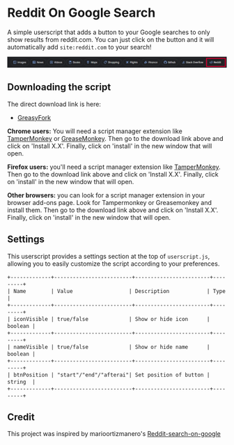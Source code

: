 # Reddit On Google Search

A simple userscript that adds a button to your Google searches to only show results from reddit.com. You can just click on the button and it will automatically add `site:reddit.com` to your search!

![Img](screenshot.png)

## Downloading the script

The direct download link is here:

- [GreasyFork](https://greasyfork.org/en/scripts/462356-reddit-on-google-search)

**Chrome users:** You will need a script manager extension like [TamperMonkey](https://addons.mozilla.org/en-US/firefox/addon/tampermonkey/) or [GreaseMonkey](https://addons.mozilla.org/en-US/firefox/addon/greasemonkey/). Then go to the download link above and click on 'Install X.X'. Finally, click on 'install' in the new window that will open.

**Firefox users:** you'll need a script manager extension like [TamperMonkey](https://chrome.google.com/webstore/detail/tampermonkey/dhdgffkkebhmkfjojejmpbldmpobfkfo?hl=en). Then go to the download link above and click on 'Install X.X'. Finally, click on 'install' in the new window that will open.

**Other browsers:** you can look for a script manager extension in your browser add-ons page. Look for Tampermonkey or Greasemonkey and install them. Then go to the download link above and click on 'Install X.X'. Finally, click on 'install' in the new window that will open.

## Settings

This userscript provides a settings section at the top of `userscript.js`, allowing you to easily customize the script according to your preferences.

```
+-------------+-------------------------+------------------------+---------+
| Name        | Value                  | Description            | Type    |
+-------------+-------------------------+------------------------+---------+
| iconVisible | true/false             | Show or hide icon      | boolean |
+-------------+-------------------------+------------------------+---------+
| nameVisible | true/false             | Show or hide name      | boolean |
+-------------+-------------------------+------------------------+---------+
| btnPosition | "start"/"end"/"afterai"| Set position of button | string  |
+-------------+-------------------------+------------------------+---------+

```

## Credit

This project was inspired by marioortizmanero's [Reddit-search-on-google](https://github.com/marioortizmanero/reddit-search-on-google)
